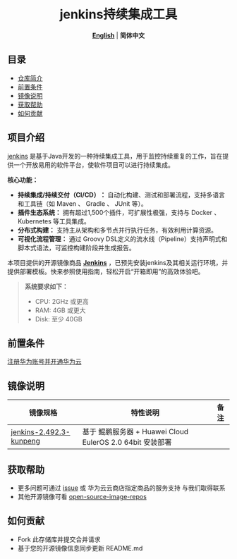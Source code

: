 <p align="center">
  <h1 align="center">jenkins持续集成工具</h1>
  <p align="center">
    <a href="README.md"><strong>English</strong></a> | <strong>简体中文</strong>
  </p>

## 目录

- [仓库简介](#项目介绍)
- [前置条件](#前置条件)
- [镜像说明](#镜像说明)
- [获取帮助](#获取帮助)
- [如何贡献](#如何贡献)

## 项目介绍
[jenkins](https://github.com/jenkinsci/jenkins) 是基于Java开发的一种持续集成工具，用于监控持续重复的工作，旨在提供一个开放易用的软件平台，使软件项目可以进行持续集成。

**核心功能：**
- **‌持续集成/持续交付（CI/CD）‌：** 自动化构建、测试和部署流程，支持多语言和工具链（如 Maven 、 Gradle 、 JUnit 等）。‌
- **插件生态系统‌：** 拥有超过1,500个插件，可扩展性极强，支持与 Docker 、 Kubernetes 等工具集成。‌
- **分布式构建‌：** 支持主从架构和多节点并行执行任务，有效利用计算资源。‌
- **可视化流程管理‌：** 通过 Groovy DSL定义的流水线（Pipeline）支持声明式和脚本式语法，可监控构建阶段并生成报告。‌

本项目提供的开源镜像商品 [**Jenkins**]() ，已预先安装jenkins及其相关运行环境，并提供部署模板。快来参照使用指南，轻松开启“开箱即用”的高效体验吧。

> **系统要求如下：**
> - CPU: 2GHz 或更高
> - RAM: 4GB 或更大
> - Disk: 至少 40GB

## 前置条件
[注册华为账号并开通华为云](https://support.huaweicloud.com/usermanual-account/account_id_001.html)

## 镜像说明

| 镜像规格                                                                                                      | 特性说明                                           | 备注 |
|-----------------------------------------------------------------------------------------------------------|------------------------------------------------| --- |
| [jenkins-2.492.3-kunpeng](https://github.com/HuaweiCloudDeveloper/jenkins-image/tree/jenkins-2.492.3-kunpeng) | 基于 鲲鹏服务器 + Huawei Cloud EulerOS 2.0 64bit 安装部署 |  |

## 获取帮助
- 更多问题可通过 [issue](https://github.com/HuaweiCloudDeveloper/jenkins-image/issues) 或 华为云云商店指定商品的服务支持 与我们取得联系
- 其他开源镜像可看 [open-source-image-repos](https://github.com/HuaweiCloudDeveloper/open-source-image-repos)

## 如何贡献
- Fork 此存储库并提交合并请求
- 基于您的开源镜像信息同步更新 README.md
